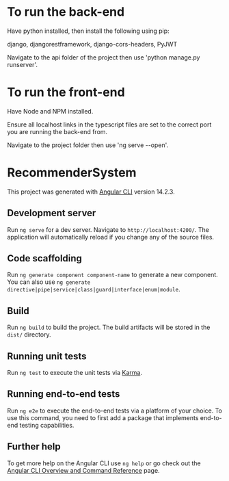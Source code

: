 # To run the back-end

Have python installed, then install the following using pip:

  django, djangorestframework, django-cors-headers, PyJWT

Navigate to the api folder of the project then use 'python manage.py runserver'.

# To run the front-end

Have Node and NPM installed.

Ensure all localhost links in the typescript files are set to the correct port you are running the back-end from.

Navigate to the project folder then use 'ng serve --open'.

# RecommenderSystem

This project was generated with [Angular CLI](https://github.com/angular/angular-cli) version 14.2.3.

## Development server

Run `ng serve` for a dev server. Navigate to `http://localhost:4200/`. The application will automatically reload if you change any of the source files.

## Code scaffolding

Run `ng generate component component-name` to generate a new component. You can also use `ng generate directive|pipe|service|class|guard|interface|enum|module`.

## Build

Run `ng build` to build the project. The build artifacts will be stored in the `dist/` directory.

## Running unit tests

Run `ng test` to execute the unit tests via [Karma](https://karma-runner.github.io).

## Running end-to-end tests

Run `ng e2e` to execute the end-to-end tests via a platform of your choice. To use this command, you need to first add a package that implements end-to-end testing capabilities.

## Further help

To get more help on the Angular CLI use `ng help` or go check out the [Angular CLI Overview and Command Reference](https://angular.io/cli) page.
